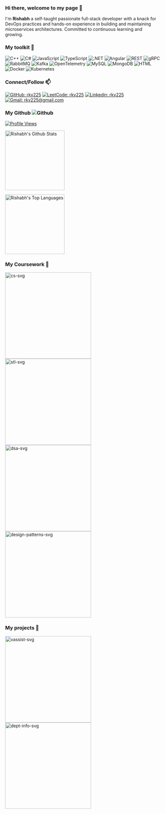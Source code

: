 ### Hi there, welcome to my page 👋

I'm **Rishabh** a self-taught passionate full-stack developer with a knack for DevOps practices and hands-on experience in building and maintaining microservices architectures. Committed to continuous learning and growing.

### My toolkit 🔨

![C++](https://img.shields.io/badge/C++-blue.svg?style=flat-square&logo=cplusplus) ![C#](https://img.shields.io/badge/C%23-green.svg?style=flat-square&logo=csharp) ![JavaScript](https://img.shields.io/badge/JavaScript-black.svg?style=flat-square&logo=javascript) ![TypeScript](https://img.shields.io/badge/TypeScript-black.svg?style=flat-square&logo=typescript) ![.NET](https://img.shields.io/badge/.NET-purple.svg?style=flat-square&logo=dotnet) ![Angular](https://img.shields.io/badge/Angular-red.svg?style=flat-square&logo=angular) ![REST](https://img.shields.io/badge/REST-green.svg?style=flat-square) ![gRPC](https://img.shields.io/badge/gRPC-blue.svg?style=flat-square) ![RabbitMQ](https://img.shields.io/badge/RabbitMQ-white.svg?style=flat-square&logo=rabbitmq) ![Kafka](https://img.shields.io/badge/Kafka-black.svg?style=flat-square&logo=apachekafka) ![OpenTelemetry](https://img.shields.io/badge/OpenTelemetry-blue.svg?style=flat-square&logo=opentelemetry) ![MySQL](https://img.shields.io/badge/MySQL-white.svg?style=flat-square&logo=mysql) ![MongoDB](https://img.shields.io/badge/MongoDB-green.svg?style=flat-square&logo=mongodb) ![HTML](https://img.shields.io/badge/HTML-black.svg?style=flat-square&logo=HTML5) ![Docker](https://img.shields.io/badge/Docker-white.svg?style=flat-square&logo=docker) ![Kubernetes](https://img.shields.io/badge/Kubernetes-black.svg?style=flat-square&logo=kubernetes)

### Connect/Follow 📫

[![GitHub: rkv225](https://img.shields.io/github/followers/rkv225?label=follow&style=social)](https://github.com/rkv225)
[![LeetCode: rkv225](https://img.shields.io/badge/Leetcode-Profile-orange?style=flat-square&logo=leetcode)](https://leetcode.com/rkv225/)
[![Linkedin: rkv225](https://img.shields.io/badge/-rkv225-blue?style=flat-square&logo=Linkedin&logoColor=white&link=https://www.linkedin.com/in/rkv225/)](https://www.linkedin.com/in/rkv225/)
[![Gmail: rkv225@gmail.com](https://img.shields.io/badge/Gmail-white?logo=gmail)](mailto:rkv225@gmail.com)

### My Github ![Github](https://img.shields.io/badge/-black.svg?logo=github)

[![Profile Views](https://komarev.com/ghpvc/?username=rkv225&logo=GitHub&label=Profile%20Views&color=336699&logoColor=white&style=flat-square)](https://github.com/rkv225)

<a href="https://github.com/anuraghazra/github-readme-stats"><img alt="Rishabh's Github Stats" src="https://denvercoder1-github-readme-stats.vercel.app/api/?username=rkv225&show_icons=true&include_all_commits=true&count_private=true&theme=react&hide_border=true&bg_color=1F222E&title_color=F85D7F&icon_color=F8D866" height="192px"/></a>

<a href="https://github.com/anuraghazra/github-readme-stats"><img alt="Rishabh's Top Languages" src="https://denvercoder1-github-readme-stats.vercel.app/api/top-langs/?username=rkv225&langs_count=8&layout=compact&theme=react&hide_border=true&bg_color=1F222E&title_color=F85D7F&icon_color=F8D866&hide=Jupyter%20Notebook,Roff" height="192px"/></a>

### My Coursework 🌱

 <a href="https://github.com/rkv225/Learning-CSharp"><img width="278" src="https://denvercoder1-github-readme-stats.vercel.app/api/pin/?username=rkv225&repo=Learning-CSharp&theme=react&bg_color=1F222E&title_color=F85D7F&hide_border=true&icon_color=F8D866&show_icons=false" alt="cs-svg"></a>
 <a href="https://github.com/rkv225/STL"><img width="278" src="https://denvercoder1-github-readme-stats.vercel.app/api/pin/?username=rkv225&repo=STL&theme=react&bg_color=1F222E&title_color=F85D7F&hide_border=true&icon_color=F8D866&show_icons=false" alt="stl-svg"></a>
 <a href="https://github.com/rkv225/Algorithms-Practise"><img width="278" src="https://denvercoder1-github-readme-stats.vercel.app/api/pin/?username=rkv225&repo=Algorithms-Practise&theme=react&bg_color=1F222E&title_color=F85D7F&hide_border=true&icon_color=F8D866&show_icons=false" alt="dsa-svg"></a>
 <a href="https://github.com/rkv225/Design-Patterns"><img width="278" src="https://denvercoder1-github-readme-stats.vercel.app/api/pin/?username=rkv225&repo=Design-Patterns&theme=react&bg_color=1F222E&title_color=F85D7F&hide_border=true&icon_color=F8D866&show_icons=false" alt="design-patterns-svg"></a>


### My projects 🔭

 <a href="https://github.com/rkv225/vassist"><img width="278" src="https://denvercoder1-github-readme-stats.vercel.app/api/pin/?username=rkv225&repo=vassist&theme=react&bg_color=1F222E&title_color=F85D7F&hide_border=true&icon_color=F8D866&show_icons=false" alt="vassist-svg"></a>
 <a href="https://github.com/rkv225/Department-Information"><img width="278" src="https://denvercoder1-github-readme-stats.vercel.app/api/pin/?username=rkv225&repo=Department-Information&theme=react&bg_color=1F222E&title_color=F85D7F&hide_border=true&icon_color=F8D866&show_icons=false" alt="dept-info-svg"></a>